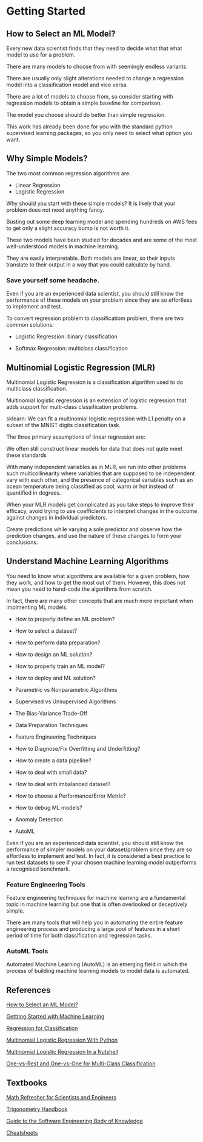 # Getting Started

## How to Select an ML Model?

Every new data scientist finds that they need to decide what that  what model to use for a problem.

There are many models to choose from with seemingly endless variants.

There are usually only slight alterations needed to change a regression model into a classification model and vice versa.

There are a lot of models to choose from, so consider starting with regression models to obtain a simple baseline for comparison. 

The model you choose should do better than simple regression. 

This work has already been done for you with the standard python supervised learning packages, so you only need to select what option you want.


## Why Simple Models?

The two most common regression algorithms are:

- Linear Regression
- Logistic Regression

Why should you start with these simple models? It is likely that your problem does not need anything fancy.

Busting out some deep learning model and spending hundreds on AWS fees to get only a slight accuracy bump is not worth it.

These two models have been studied for decades and are some of the most well-understood models in machine learning.

They are easily interpretable. Both models are linear, so their inputs translate to their output in a way that you could calculate by hand.

### Save yourself some headache.
   
Even if you are an experienced data scientist, you should still know the performance of these models on your problem since they are so effortless to implement and test.

To convert regression problem to classificatiom problem, there are two common solutions:

- Logistic Regression: binary classification

- Softmax Regression: multiclass classification


## Multinomial Logistic Regression (MLR)

Multinomial Logistic Regression is a classification algorithm used to do multiclass classification.

Multinomial logistic regression is an extension of logistic regression that adds support for multi-class classification problems.

sklearn: We can fit a multinomial logistic regression with L1 penalty on a subset of the MNIST digits classification task.

The three primary assumptions of linear regression are:


We often still construct linear models for data that does not quite meet these standards

With many independent variables as in MLR, we run into other problems such multicollinearity where variables that are supposed to be independent vary with each other, and the presence of categorical variables such as an ocean temperature being classified as cool, warm or hot instead of quantified in degrees. 


When your MLR models get complicated as you take steps to improve their efficacy, avoid trying to use coefficients to interpret changes in the outcome against changes in individual predictors. 

Create predictions while varying a sole predictor and observe how the prediction changes, and use the nature of these changes to form your conclusions.


## Understand Machine Learning Algorithms

You need to know what algorithms are available for a given problem, how they work, and how to get the most out of them. However, this does not mean you need to hand-code the algorithms from scratch.

In fact, there are many other concepts that are much more important when implmenting ML models:

- How to properly define an ML problem?
- How to select a dataset?
- How to perform data preparation?
- How to design an ML solution?
- How to properly train an ML model?
- How to deploy and ML solution?

- Parametric vs Nonparametric Algorithms
- Supervised vs Unsupervised Algorithms
- The Bias-Variance Trade-Off
- Data Preparation Techniques
- Feature Engineering Techniques

- How to Diagnose/Fix Overfitting and Underfitting?
- How to create a data pipeline?

- How to deal with small data?
- How to deal with imbalanced dataset?
- How to choose a Performance/Error Metric?
- How to debug ML models?

- Anomaly Detection
- AutoML

Even if you are an experienced data scientist, you should still know the performance of simpler models on your dataset/problem since they are so effortless to implement and test. In fact, it is considered a best practice to run test datasets to see if your chosen machine learning model outperforms a recognised benchmark.

### Feature Engineering Tools

Feature engineering techniques for machine learning are a fundamental topic in machine learning but one that is often overlooked or deceptively simple.

There are many tools that will help you in automating the entire feature engineering process and producing a large pool of features in a short period of time for both classification and regression tasks.

### AutoML Tools

Automated Machine Learning (AutoML) is an emerging field in which the process of building machine learning models to model data is automated.

## References

[How to Select an ML Model?](https://www.kdnuggets.com/2021/08/select-initial-model-data-science-problem.html)

[Gettting Started with Machine Learning](https://machinelearningmastery.com/start-here/)

[Regression for Classification](https://towardsdatascience.com/regression-for-classification-hands-on-experience-8754a909a298)

[Multinomial Logistic Regression With Python](https://machinelearningmastery.com/multinomial-logistic-regression-with-python/)

[Multinomial Logistic Regression In a Nutshell](https://medium.com/ds3ucsd/multinomial-logistic-regression-in-a-nutshell-53c94b30448f)

[One-vs-Rest and One-vs-One for Multi-Class Classification](https://machinelearningmastery.com/one-vs-rest-and-one-vs-one-for-multi-class-classification/)


## Textbooks

[Math Refresher for Scientists and Engineers](http://itc-books.weebly.com/uploads/1/4/1/0/14101304/ebooksclub.org__math_refresher_for_scientists_and_engineers.pdf)

[Trigonometry Handbook](http://www.mathguy.us/Handbooks/TrigonometryHandbook.pdf)

[Guide to the Software Engineering Body of Knowledge](https://www.computer.org/education/bodies-of-knowledge/software-engineering/v3)

[Cheatsheets](https://github.com/Neklaustares-tPtwP/Resources/tree/main/Cheat%20Sheets)


